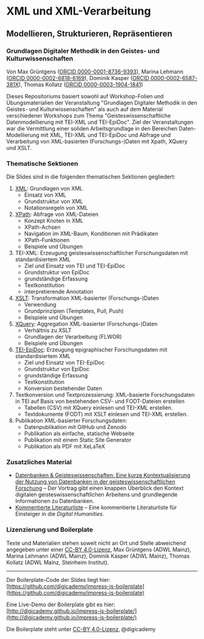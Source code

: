 # XML und XML-Verarbeitung
## Modellieren, Strukturieren, Repräsentieren
### Grundlagen Digitaler Methodik in den Geistes- und Kulturwissenschaften

Von Max Grüntgens ([ORCID 0000-0001-8736-9393](https://orcid.org/0000-0001-8736-9393)), Marina Lehmann ([ORCID 0000-0002-6818-6169](https://orcid.org/0000-0002-6818-6169)), Dominik Kasper ([ORCID 0000-0002-6587-381X](https://orcid.org/0000-0002-6587-381X)), Thomas Kollatz ([ORCID 0000-0003-1904-1841](http://orcid.org/0000-0003-1904-1841))

Dieses Repositoriums basiert sowohl auf Workshop-Folien und Übungsmaterialien der Veranstaltung "Grundlagen Digitaler Methodik in den Geistes- und Kulturwissenschaften" als auch auf dem Material verschiedener Workshops zum Thema "Geisteswissenschaftliche Datenmodellierung mit TEI-XML und TEI-EpiDoc". Ziel der Veranstaltungen war die Vermittlung einer soliden Arbeitsgrundlage in den Bereichen Daten-Modellierung mit XML, TEI-XML und TEI-EpiDoc und Abfrage und Verarbeitung von XML-basierten (Forschungs-)Daten mit Xpath, XQuery und XSLT.

### Thematische Sektionen

Die Slides sind in die folgenden thematischen Sektionen gegliedert:

1. [XML](https://digicademy.github.io/xml-modellieren-strukturieren-repraesentieren/slides/XML/index.html): Grundlagen von XML 
    * Einsatz von XML
    * Grundstruktur von XML
    * Notationsregeln von XML
2. [XPath](https://digicademy.github.io/xml-modellieren-strukturieren-repraesentieren/slides/XPATH/index.html): Abfrage von XML-Dateien
    * Konzept Knoten in XML
    * XPath-Achsen
    * Navigation im XML-Baum, Konditionen mit Prädikaten
    * XPath-Funktionen
    * Beispiele und Übungen
3. TEI-XML: Erzeugung geisteswissenschaftlicher Forschungsdaten mit standardisiertem XML
    * Ziel und Einsatz von TEI und TEI-EpiDoc
    * Grundstruktur von EpiDoc
    * grundständige Erfassung
    * Textkonstitution
    * interpretierende Annotation
4. [XSLT](https://digicademy.github.io/xml-modellieren-strukturieren-repraesentieren/slides/XSLT/index.html): Transformation XML-basierter (Forschungs-)Daten
    * Verwendung
    * Grundprinzipien (Templates, Pull, Push)
    * Beispiele und Übungen
5. [XQuery](https://digicademy.github.io/xml-modellieren-strukturieren-repraesentieren/slides/XQUERY/index.html): Aggregation XML-basierter (Forschungs-)Daten 
    * Verhältnis zu XSLT
    * Grundlagen der Verarbeitung (FLWOR)
    * Beispiele und Übungen
6. [TEI-EpiDoc](https://digicademy.github.io/xml-modellieren-strukturieren-repraesentieren/slides/EPIDOC/index.html): Erzeugung epigraphischer Forschungsdaten mit standardisiertem XML
    * Ziel und Einsatz von TEI-EpiDoc
    * Grundstruktur von EpiDoc
    * grundständige Erfassung
    * Textkonstitution
    * Konversion bestehender Daten
7. Textkonversion und Textprozessierung: XML-basierte Forschungsdaten in TEI auf Basis von bestehenden CSV- und FODT-Dateien erstellen
    * Tabellen (CSV) mit XQuery einlesen und TEI-XML erstellen.
    * Textdokumente (FODT) mit XSLT einlesen und TEI-XML erstellen.
8. Publikation XML-basierter Forschungsdaten:
    * Datenpublikation mit GitHub und Zenodo
    * Publikation als einfache, statische Webseite
    * Publikation mit einem Static Site Generator 
    * Publikation als PDF mit XeLaTeX

### Zusatzliches Material

* [Datenbanken & Geisteswissenschaften: Eine kurze Kontextualisierung der Nutzung von Datenbanken in der geisteswissenschaftlichen Forschung](https://digicademy.github.io/2021-vortrag-datenbanken-eichstaett/#/step-1) – Der Vortrag gibt einen knappen Überblick den Kontext digitalen geisteswissenschaftlichen Arbeitens und grundlegende Informationen zu Datenbanken. 
* [Kommentierte Literaturliste](https://digicademy.github.io/xml-modellieren-strukturieren-repraesentieren/material/lit) – Eine kommentierte Literaturliste für Einsteiger in die *Digital Humanities*.

### Lizenzierung und Boilerplate

Texte und Materialien stehen soweit nicht an Ort und Stelle abweichend angegeben unter einer [CC-BY 4.0-Lizenz](https://creativecommons.org/licenses/by/4.0/), Max Grüntgens (ADWL Mainz), Marina Lehmann (ADWL Mainz), Dominik Kasper (ADWL Mainz), Thomas Kollatz (ADWL Mainz, Steinheim Institut).

_____


Der Boilerplate-Code der Slides liegt hier: [https://github.com/digicademy/impress-js-boilerplate](https://github.com/digicademy/impress-js-boilerplate)

Eine Live-Demo der Boilerplate gibt es hier: [http://digicademy.github.io/impress-js-boilerplate/](http://digicademy.github.io/impress-js-boilerplate/)

Die Boilerplate steht unter [CC-BY 4.0-Lizenz](https://creativecommons.org/licenses/by/4.0/), @digicademy